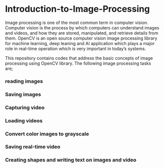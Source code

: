 # Introduction-to-Image-Processing
Image processing is one of the most common term in computer vision. Computer vision is the process by which computers can understand images and videos, and  how they are stored, manipulated, and retrieve details from them. OpenCV is an open source computer vision  image processing library for machine learning, deep leaning and AI application which plays a major role in real-time operation which is very important in today’s systems.

This repository contains codes that address the basic concepts of image processing using OpenCV library. The following image processing tasks are;

### reading images
### Saving images
### Capturing video
### Loading videos
### Convert color images to grayscale
### Saving real-time video

### Creating shapes and writing text on images and video


